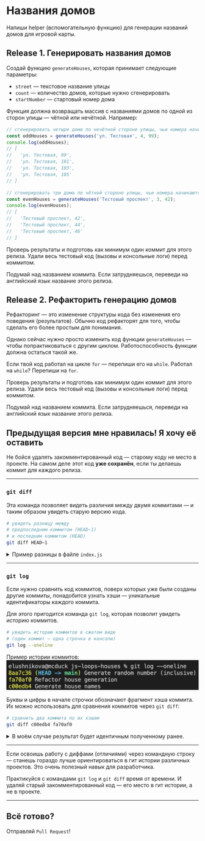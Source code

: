 # Названия домов

Напиши helper (вспомогательную функцию) для генерации названий домов для игровой карты.

## Release 1. Генерировать названия домов

Создай функцию `generateHouses`, которая принимает следующие параметры:
- `street` — текстовое название улицы
- `count` — количество домов, которые нужно сгенерировать
- `startNumber` — стартовый номер дома

Функция должна возвращать массив с названиями домов по одной из сторон улицы — чётной или нечётной. Например:

```js
// сгенерировать четыре дома по нечётной стороне улицы, чьи номера начинаются с 99
const oddHouses = generateHouses('ул. Тестовая', 4, 99);
console.log(oddHouses);
// [
//   'ул. Тестовая, 99',
//   'ул. Тестовая, 101',
//   'ул. Тестовая, 103',
//   'ул. Тестовая, 105'
// ]
```

```js
// сгенерировать три дома по чётной стороне улицы, чьи номера начинаются с 42
const evenHouses = generateHouses('Тестовый проспект', 3, 42);
console.log(evenHouses);
// [
//   'Тестовый проспект, 42',
//   'Тестовый проспект, 44',
//   'Тестовый проспект, 46'
// ]

```

Проверь результаты и подготовь как минимум один коммит для этого релиза. Удали весь тестовый код (вызовы и консольные логи) перед коммитом.

Подумай над названием коммита. Если затрудняешься, переведи на английский язык название этого релиза.

## Release 2. Рефакторить генерацию домов
Рефакторинг — это изменение структуры кода без изменения его поведения (результатов). Обычно код рефакторят для того, чтобы сделать его более простым для понимания.

Однако сейчас нужно просто изменить код функции `generateHouses` — чтобы попрактиковаться с другим циклом. Работоспособность функции должна остаться такой же.

Если твой код работал на цикле `for` — перепиши его на `while`. Работал на `while`? Перепиши на `for`.

Проверь результаты и подготовь как минимум один коммит для этого релиза. Удали весь тестовый код (вызовы и консольные логи) перед коммитом.

Подумай над названием коммита. Если затрудняешься, переведи на английский язык название этого релиза.

## Предыдущая версия мне нравилась! Я хочу её оставить
Не бойся удалять закомментированный код — старому коду не место в проекте. На самом деле этот код **уже сохранён**, если ты делаешь коммит для каждого релиза.

---

### `git diff`
Эта команда позволяет видеть различия между двумя коммитами — и таким образом увидеть старую версию кода.

```bash
# увидеть разницу между 
# предпоследним коммитом (HEAD~1)
# и последним коммитом (HEAD)
git diff HEAD~1
```

<!-- markdownlint-disable no-inline-html -->
<details>
  <summary>Пример разницы в файле <code>index.js</code></summary>
  <img src="files/git-diff-head.png" alt="результат git diff HEAD~1" />
</details>
<!-- markdownlint-enable no-inline-html -->

---

### `git log`
Если нужно сравнить код коммитов, поверх которых уже были созданы другие коммиты, понадобится узнать хэши — уникальные идентификаторы каждого коммита.

Для этого пригодится команда `git log`, которая позволит увидеть историю коммитов.

```bash
# увидеть историю коммитов в сжатом виде
# (один коммит — одна строчка в консоли)
git log --oneline
```

Пример истории коммитов:
![результат git log](files/git-log.png)

Буквы и цифры в начале строчки обозначают фрагмент хэша коммита. Их можно использовать для сравнения коммитов через `git diff`:

```bash
# сравнить два коммита по их хэшам
git diff c00edb4 fa70af0
```

<!-- markdownlint-disable no-inline-html -->
<details>
  <summary>В моём случае результат будет идентичным полученному ранее.</summary>
  <img src="files/git-diff-hash.png" alt="результат git diff" />
</details>
<!-- markdownlint-enable no-inline-html -->

---
Если освоишь работу с диффами (отличиями) через командную строку — станешь гораздо лучше ориентироваться в гит истории различных проектов. Это очень полезный навык для разработчика.

Практикуйся с командами `git log` и `git diff` время от времени. И удаляй старый закомментированный код — его место в гит истории, а не в проекте.

---

## Всё готово?

Отправляй `Pull Request`!
